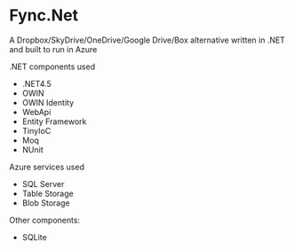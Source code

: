 # Fync.Net

A Dropbox/SkyDrive/OneDrive/Google Drive/Box alternative written in .NET and built to run in Azure

.NET components used
* .NET4.5
* OWIN
* OWIN Identity
* WebApi
* Entity Framework
* TinyIoC
* Moq
* NUnit

Azure services used
* SQL Server
* Table Storage
* Blob Storage

Other components:
* SQLite
